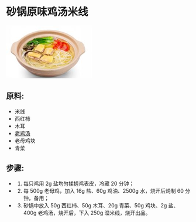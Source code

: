 # 砂锅原味鸡汤米线

![砂锅原味鸡汤米线](/images/砂锅原味鸡汤米线.png)

## 原料:

- 米线
- 西红柿
- 木耳
- [老鸡汤](/汤/老鸡汤.md)
- 老母鸡块
- 青菜

## 步骤:

- 1.  每只鸡用 2g 盐均匀揉搓鸡表皮，冷藏 20 分钟；
- 2.  每 500g 老母鸡，加入 16g 盐、60g 鸡油、2500g 水，烧开后炖制 60 分钟，备用；
- 3.  砂锅中放入 50g 西红柿、50g 木耳、20g 青菜、50g 鸡块、2g 盐、400g 老鸡汤，烧开后，下入 250g 湿米线，烧开出品。
